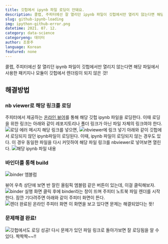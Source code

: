 ```yaml
---
title: 깃헙에서 ipynb 파일 로딩이 안돼요.
description: 콜랩, 주피터에선 잘 열리던 ipynb 파일이 깃헙에서만 열리지 않는다면 해당 파일에서 사용한 패키지나 모듈이 깃헙에서 렌더링이 되지 않은 것! 해결 방법에 대해 알아보자.
slug: github-ipynb-loading
img: ipython-github-error.png
datetime: 2021. 07. 12.
category: data-science
categoryeng: 데이터
author: 조용주
language: Korean
featured: none
---
```


콜랩, 주피터에선 잘 열리던 ipynb 파일이 깃헙에서만 열리지 않는다면 해당 파일에서 사용한 패키지나 모듈이 깃헙에서 렌더링이 되지 않은 것!

## 해결방법

### nb viewer로 해당 링크를 로딩

주피터에서 제공하는 [온라인 뷰어](https://nbviewer.jupyter.org/)를 통해 해당 깃헙 ipynb 파일을 로딩한다. 이때 로딩을 위한 링크는 아래와 같이 레포지토리나 폴더 링크가 아닌 파일 자체의 링크여야 한다.
![로딩 에러 메시지](/github-ipynb-loading/01.png)
해당 링크를 넣으면,
![nbviewer에 링크 넣기](/github-ipynb-loading/02.png)
아래와 같이 깃헙에서 로딩되지 않던 ipynb파일이 로딩된다. 이때, ipynb 파일이 로딩되지 않는 경우도 있다. 이 경우 동일한 파일을 다시 커밋하여 해당 파일 링크를 nbviewer로 넣어보면 열린다.
![해당 ipynb 파일 내용](/github-ipynb-loading/03.png)
### 바인더를 통해 build
![binder 엠블럼](/github-ipynb-loading/04.png)


뷰어 우측 상단에 보면 반 잘린 올림픽 엠블럼 같은 버튼이 있는데, 이걸 클릭해보자.
![binder 실행 화면](/github-ipynb-loading/05.png)
클릭 후에 binder라는 창이 뜨며 주피터 노트북 파일 렌더를 시작한다. 잠깐 기다려주면 아래와 같이 주피터 화면이 뜬다.
![렌더 완료된 온라인 주피터 화면](/github-ipynb-loading/06.png)
이 화면을 보고 있다면 문제는 해결되었다는 뜻!
### 문제해결 완료!
![깃헙에서도 로딩 성공!](/github-ipynb-loading/07.png)
다시 문제가 있던 파일 링크로 돌아가보면 잘 로딩됨을 알 수 있다. 짝짝짝~~!!